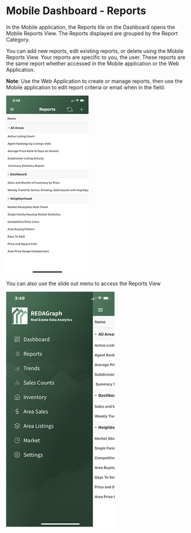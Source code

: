 # Mobile Dashboard - Reports

In the Mobile application, the Reports tile on the Dashboard opens the Mobile Reports View. The Reports displayed are grouped by the Report Category. 

You can add new reports, edit existing reports, or delete using the Mobile Reports View. Your reports are specific to you, the user. These reports are the same report whether accessed in the Mobile application or the Web Application.

**Note**: Use the Web Application to create or manage reports, then use the Mobile application to edit report criteria or email when in the field.

![mobile_create_report](../images/reda_mobile_report_view.PNG)

You can also use the slide out menu to access the Reports View

![mobile_slideout_menu](../images/reda_mobile_slide_out.PNG)
